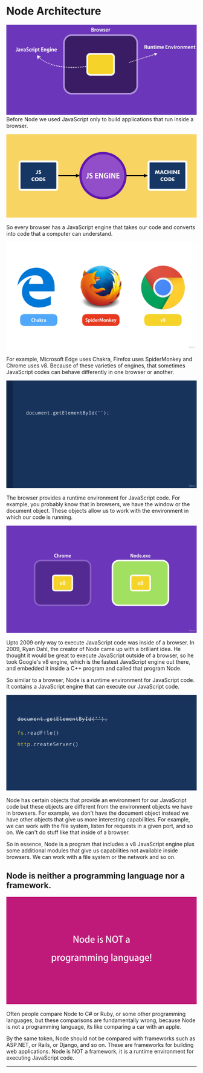 # Node Architecture

![Browser](./assets/images/Browser.png)
Before Node we used JavaScript only to build applications that run inside a browser. 

![JS Engine](./assets/images/JSEngine.png)

So every browser has a JavaScript engine that takes our code and converts into code that a computer can understand. 

![JS Engines](./assets/images/JSEngines.png)

For example, Microsoft Edge uses Chakra, Firefox uses SpiderMonkey and Chrome uses v8. Because of these varieties of engines, that sometimes JavaScript codes can behave differently in one browser or another.


![Object](./assets/images/Object.png)

The browser provides a runtime environment for JavaScript code. For example, you probably know that in browsers, we have the window or the document object. These objects allow us to work with the environment in which our code is running. 

![Node](./assets/images/Node.png)

Upto 2009 only way to execute JavaScript code was inside of a
browser. In 2009, Ryan Dahl, the creator of Node came up with a brilliant idea. He thought it would be great to execute JavaScript outside of a browser, so he took Google's v8 engine, which is the fastest JavaScript engine out there, and embedded it inside a C++ program and called that program Node. 

So similar to a browser, Node is a runtime environment for JavaScript code. It contains a JavaScript engine that can execute our JavaScript code.

![Node Objects](./assets/images/NodeObjects.png)

Node has certain objects that provide an environment for our JavaScript code but these objects are different from the environment objects we have in browsers. For example, we don't have the document object instead we have other objects that give us more interesting capabilities. For example, we can work with the file system, listen for requests in a given port, and so on. We can't do stuff like that inside of a browser. 

So in essence, Node is a program that includes a v8 JavaScript engine plus some additional modules that give us capabilities not available inside browsers. We can work with a file system or the network and so on. 

## Node is neither a programming language nor a framework.

![Runtime](./assets/images/PL.png)

Often people compare Node to C# or Ruby, or some other programming languages, but these comparisons are fundamentally wrong, because Node is not a programming language, its like comparing a car with an apple.

By the same token, Node should not be compared with frameworks such as ASP.NET, or Rails, or Django, and so on. 
These are frameworks for building web applications. Node
is NOT a framework, it is a runtime environment for executing
JavaScript code.

----